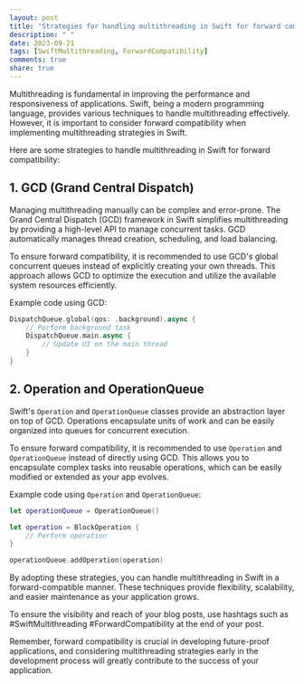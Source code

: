 ```yaml
---
layout: post
title: "Strategies for handling multithreading in Swift for forward compatibility"
description: " "
date: 2023-09-21
tags: [SwiftMultithreading, ForwardCompatibility]
comments: true
share: true
---
```


Multithreading is fundamental in improving the performance and responsiveness of applications. Swift, being a modern programming language, provides various techniques to handle multithreading effectively. However, it is important to consider forward compatibility when implementing multithreading strategies in Swift.

Here are some strategies to handle multithreading in Swift for forward compatibility:

## 1. GCD (Grand Central Dispatch)
Managing multithreading manually can be complex and error-prone. The Grand Central Dispatch (GCD) framework in Swift simplifies multithreading by providing a high-level API to manage concurrent tasks. GCD automatically manages thread creation, scheduling, and load balancing.

To ensure forward compatibility, it is recommended to use GCD's global concurrent queues instead of explicitly creating your own threads. This approach allows GCD to optimize the execution and utilize the available system resources efficiently.

Example code using GCD:

```swift
DispatchQueue.global(qos: .background).async {
    // Perform background task
    DispatchQueue.main.async {
        // Update UI on the main thread
    }
}
```

## 2. Operation and OperationQueue
Swift's `Operation` and `OperationQueue` classes provide an abstraction layer on top of GCD. Operations encapsulate units of work and can be easily organized into queues for concurrent execution.

To ensure forward compatibility, it is recommended to use `Operation` and `OperationQueue` instead of directly using GCD. This allows you to encapsulate complex tasks into reusable operations, which can be easily modified or extended as your app evolves.

Example code using `Operation` and `OperationQueue`:

```swift
let operationQueue = OperationQueue()

let operation = BlockOperation {
    // Perform operation
}

operationQueue.addOperation(operation)
```

By adopting these strategies, you can handle multithreading in Swift in a forward-compatible manner. These techniques provide flexibility, scalability, and easier maintenance as your application grows.

To ensure the visibility and reach of your blog posts, use hashtags such as #SwiftMultithreading #ForwardCompatibility at the end of your post.

Remember, forward compatibility is crucial in developing future-proof applications, and considering multithreading strategies early in the development process will greatly contribute to the success of your application.